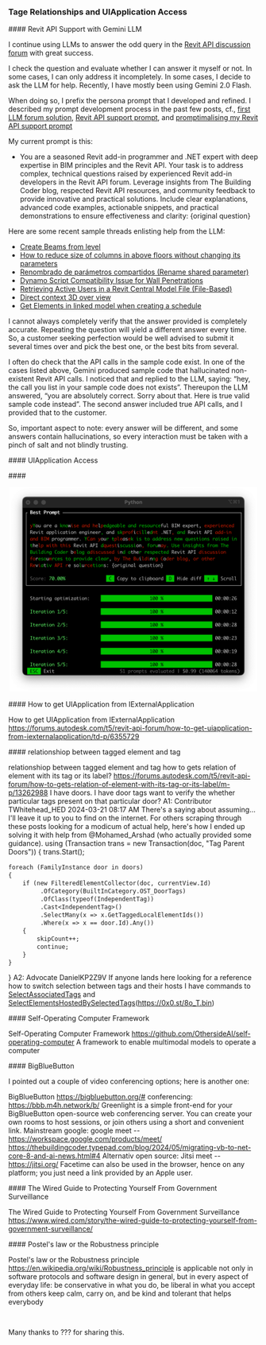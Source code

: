 <head>
<meta http-equiv="Content-Type" content="text/html; charset=utf-8">
<link rel="stylesheet" type="text/css" href="bc.css">

<!--
https://prismjs.com
<pre><code class="language-cs">
-->
<link href="https://cdn.jsdelivr.net/npm/prismjs@1.29.0/themes/prism.min.css" rel="stylesheet" />
<script src="https://cdn.jsdelivr.net/npm/prismjs@1.29.0/components/prism-core.min.js"></script>
<script src="https://cdn.jsdelivr.net/npm/prismjs@1.29.0/plugins/autoloader/prism-autoloader.min.js"></script>
<style> code[class*=language-], pre[class*=language-] { font-size : 90%; } </style>

</head>

<!--

- How to get UIApplication from IExternalApplication
  https://forums.autodesk.com/t5/revit-api-forum/how-to-get-uiapplication-from-iexternalapplication/td-p/6355729

- relationshiop between tagged element and tag
  how to gets relation of element with its tag or its label?
  https://forums.autodesk.com/t5/revit-api-forum/how-to-gets-relation-of-element-with-its-tag-or-its-label/m-p/13262988
  I have doors.
  I have door tags
  want to verify the whether  particular tags present on that  particular door?
  A1:
  Contributor TWhitehead_HED
  2024-03-21 08:17 AM
  There's a saying about assuming... I'll leave it up to you to find on the internet.
  For others scraping through these posts looking for a modicum of actual help, here's how I ended up solving it with help from @Mohamed_Arshad (who actually provided some guidance).
  using (Transaction trans = new Transaction(doc, "Tag Parent Doors"))
  {
      trans.Start();

      foreach (FamilyInstance door in doors)
      {
          if (new FilteredElementCollector(doc, currentView.Id)
               .OfCategory(BuiltInCategory.OST_DoorTags)
               .OfClass(typeof(IndependentTag))
               .Cast<IndependentTag>()
               .SelectMany(x => x.GetTaggedLocalElementIds())
               .Where(x => x == door.Id).Any())
          {
              skipCount++;
              continue;
          }
      }
  }
  A2:
  Advocate DanielKP2Z9V
  ‎2025-01-15 12:08 PM
  If anyone lands here looking for a reference how to switch selection between tags and their hosts I have commands to
  [SelectAssociatedTags](https://0x0.st/8o_A.bin)
  and
  [SelectElementsHostedBySelectedTags]()(https://0x0.st/8o_T.bin)

- Self-Operating Computer Framework
  https://github.com/OthersideAI/self-operating-computer
  A framework to enable multimodal models to operate a computer

- BigBlueButton
  https://bigbluebutton.org/#
  conferencing:
  https://bbb.m4h.network/b/
  Greenlight is a simple front-end for your BigBlueButton open-source web conferencing server.
  You can create your own rooms to host sessions, or join others using a short and convenient link.
  Mainstream google: google meet --  https://workspace.google.com/products/meet/
  https://thebuildingcoder.typepad.com/blog/2024/05/migrating-vb-to-net-core-8-and-ai-news.html#4
  Alternativ open source: Jitsi meet -- https://jitsi.org/
  Facetime can also be used in the browser, hence on any platform; you just need a link provided by an Apple user.

- The Wired Guide to Protecting Yourself From Government Surveillance
  https://www.wired.com/story/the-wired-guide-to-protecting-yourself-from-government-surveillance/

- Postel's law or the Robustness principle
  https://en.wikipedia.org/wiki/Robustness_principle
  is applicable not only in software protocols and software design in general, but in every aspect of everyday life:
  be conservative in what you do, be liberal in what you accept from others
  keep calm, carry on, and be kind and tolerant
  that helps everybody

twitter:

 @AutodeskRevit #RevitAPI #BIM @DynamoBIM

&ndash; ...

linkedin:

#BIM #DynamoBIM #AutodeskAPS #Revit #API #IFC #SDK #Autodesk #AEC #adsk

the [Revit API discussion forum](http://forums.autodesk.com/t5/revit-api-forum/bd-p/160) thread

<center>
<img src="img/" alt="" title="" width="600"/>
<p style="font-size: 80%; font-style:italic"></p>
<a href="img/.gif"><p style="font-size: 80%; font-style:italic">Click for animation</p></a>
</center>

-->

### Tage Relationships and UIApplication Access

####<a name="2"></a> Revit API Support with Gemini LLM

I continue using LLMs to answer the odd query in
the [Revit API discussion forum](http://forums.autodesk.com/t5/revit-api-forum/bd-p/160) with
great success.

I check the question and evaluate whether I can answer it myself or not.
In some cases, I can only address it incompletely.
In some cases, I decide to ask the LLM for help.
Recently, I have mostly been using Gemini 2.0 Flash.

When  doing so, I prefix the persona prompt that I developed and refined.
I described my prompt development process in the past few posts, cf.,
[first LLM forum solution](https://thebuildingcoder.typepad.com/blog/2024/11/devcon-ai-for-revit-api-modeless-add-ins-leave.html#5),
[Revit API support prompt](https://thebuildingcoder.typepad.com/blog/2025/01/llm-prompting-rag-ingestion-and-new-projects.html#5),
and [promptimalising my Revit API support prompt](https://thebuildingcoder.typepad.com/blog/2025/01/wall-layer-voodoo-and-prompt-optimisation.html#3)

My current prompt is this:

- You are a seasoned Revit add-in programmer and .NET expert with deep expertise in BIM principles and the Revit API.
Your task is to address complex, technical questions raised by experienced Revit add-in developers in the Revit API forum.
Leverage insights from The Building Coder blog, respected Revit API resources, and community feedback to provide innovative and practical solutions.
Include clear explanations, advanced code examples, actionable snippets, and practical demonstrations to ensure effectiveness and clarity:
{original question}

Here are some recent sample threads enlisting help from the LLM:

- [Create Beams from level](https://forums.autodesk.com/t5/revit-api-forum/create-beams-from-level/td-p/13260688)
- [How to reduce size of columns in above floors without changing its parameters](https://forums.autodesk.com/t5/revit-api-forum/how-to-reduce-size-of-columns-in-above-floors-without-changing/m-p/13261920)
- [Renombrado de parámetros compartidos (Rename shared parameter)](https://forums.autodesk.com/t5/revit-api-forum/renombrado-de-parametros-compartidos-rename-shared-parameter/td-p/13262126)
- [Dynamo Script Compatibility Issue for Wall Penetrations](https://forums.autodesk.com/t5/revit-api-forum/dynamo-script-compatibility-issue-for-wall-penetrations/td-p/13262124)
- [Retrieving Active Users in a Revit Central Model File (File-Based)](https://forums.autodesk.com/t5/revit-api-forum/retrieving-active-users-in-a-revit-central-model-file-file-based/td-p/13272841)
- [Direct context 3D over view](https://forums.autodesk.com/t5/revit-api-forum/direct-context-3d-over-view/td-p/13273446)
- [Get Elements in linked model when creating a schedule](https://forums.autodesk.com/t5/revit-api-forum/get-elements-in-linked-model-when-creating-a-schedule/td-p/13273405)

I cannot always completely verify that the answer provided is completely accurate.
Repeating the question will yield a different answer every time.
So, a customer seeking perfection would be well advised to submit it several times over and pick the best one, or the best bits from several.

I often do check that the API calls in the sample code exist.
In one of the cases listed above, Gemini produced sample code that hallucinated non-existent Revit API calls.
I noticed that and replied to the LLM, saying: “hey, the call you list in your sample code does not exists”.
Thereupon the LLM answered, “you are absolutely correct. Sorry about that. Here is true valid sample code instead”.
The second answer included true API calls, and I provided that to the customer.

So, important aspect to note: every answer will be different, and some answers contain hallucinations, so every interaction must be taken with a pinch of salt and not blindly trusting.

####<a name="3"></a> UIApplication Access



####<a name="3"></a>

<center>
<img src="img/promptimal.png" alt="Promptimal" title="Promptimal" width="500"/>
</center>


####<a name="3"></a> How to get UIApplication from IExternalApplication

How to get UIApplication from IExternalApplication
https://forums.autodesk.com/t5/revit-api-forum/how-to-get-uiapplication-from-iexternalapplication/td-p/6355729

####<a name="3"></a> relationshiop between tagged element and tag

relationshiop between tagged element and tag
how to gets relation of element with its tag or its label?
https://forums.autodesk.com/t5/revit-api-forum/how-to-gets-relation-of-element-with-its-tag-or-its-label/m-p/13262988
I have doors.
I have door tags
want to verify the whether  particular tags present on that  particular door?
A1:
Contributor TWhitehead_HED
2024-03-21 08:17 AM
There's a saying about assuming... I'll leave it up to you to find on the internet.
For others scraping through these posts looking for a modicum of actual help, here's how I ended up solving it with help from @Mohamed_Arshad (who actually provided some guidance).
using (Transaction trans = new Transaction(doc, "Tag Parent Doors"))
{
    trans.Start();

    foreach (FamilyInstance door in doors)
    {
        if (new FilteredElementCollector(doc, currentView.Id)
             .OfCategory(BuiltInCategory.OST_DoorTags)
             .OfClass(typeof(IndependentTag))
             .Cast<IndependentTag>()
             .SelectMany(x => x.GetTaggedLocalElementIds())
             .Where(x => x == door.Id).Any())
        {
            skipCount++;
            continue;
        }
    }
}
A2:
Advocate DanielKP2Z9V
If anyone lands here looking for a reference how to switch selection between tags and their hosts I have commands to
[SelectAssociatedTags](https://0x0.st/8o_A.bin)
and
[SelectElementsHostedBySelectedTags]()(https://0x0.st/8o_T.bin)

####<a name="3"></a> Self-Operating Computer Framework

Self-Operating Computer Framework
https://github.com/OthersideAI/self-operating-computer
A framework to enable multimodal models to operate a computer

####<a name="3"></a> BigBlueButton

I pointed out a couple of video conferencing options; here is another one:

BigBlueButton
https://bigbluebutton.org/#
conferencing:
https://bbb.m4h.network/b/
Greenlight is a simple front-end for your BigBlueButton open-source web conferencing server.
You can create your own rooms to host sessions, or join others using a short and convenient link.
Mainstream google: google meet --  https://workspace.google.com/products/meet/
https://thebuildingcoder.typepad.com/blog/2024/05/migrating-vb-to-net-core-8-and-ai-news.html#4
Alternativ open source: Jitsi meet -- https://jitsi.org/
Facetime can also be used in the browser, hence on any platform; you just need a link provided by an Apple user.

####<a name="3"></a> The Wired Guide to Protecting Yourself From Government Surveillance

The Wired Guide to Protecting Yourself From Government Surveillance
https://www.wired.com/story/the-wired-guide-to-protecting-yourself-from-government-surveillance/

####<a name="3"></a> Postel's law or the Robustness principle

Postel's law or the Robustness principle
https://en.wikipedia.org/wiki/Robustness_principle
is applicable not only in software protocols and software design in general, but in every aspect of everyday life:
be conservative in what you do, be liberal in what you accept from others
keep calm, carry on, and be kind and tolerant
that helps everybody

<pre><code class="language-cs"> </code></pre>

Many thanks to ??? for sharing this.
